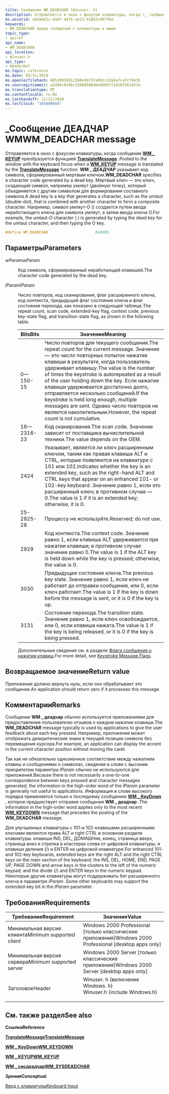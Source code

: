 ```yaml
---
title: Сообщение WM_DEADCHAR (Winuser. h)
description: Отправляется в окно с фокусом клавиатуры, когда \_ сообщение WM KEYUP преобразуется функцией TranslateMessage.
ms.assetid: ada9a61c-dabf-447b-ae13-91803c097f0d
keywords:
- WM_DEADCHAR ввода сообщений с клавиатуры и мыши
topic_type:
- apiref
api_name:
- WM_DEADCHAR
api_location:
- Winuser.h
api_type:
- HeaderDef
ms.topic: reference
ms.date: 05/31/2018
ms.openlocfilehash: 6053095b912360e9875fa062c2daba7cafcfd43b
ms.sourcegitcommit: a1494c819bc5200050696e66057f1020f5b142cb
ms.translationtype: MT
ms.contentlocale: ru-RU
ms.lasthandoff: 12/12/2020
ms.locfileid: "104490056"
---
```

# <a name="wm_deadchar-message"></a><span data-ttu-id="40528-104">\_Сообщение ДЕАДЧАР WM</span><span class="sxs-lookup"><span data-stu-id="40528-104">WM\_DEADCHAR message</span></span>

<span data-ttu-id="40528-105">Отправляется в окно с фокусом клавиатуры, когда сообщение [**WM \_ KEYUP**](wm-keyup.md) преобразуется функцией [**TranslateMessage**](/windows/desktop/api/winuser/nf-winuser-translatemessage) .</span><span class="sxs-lookup"><span data-stu-id="40528-105">Posted to the window with the keyboard focus when a [**WM\_KEYUP**](wm-keyup.md) message is translated by the [**TranslateMessage**](/windows/desktop/api/winuser/nf-winuser-translatemessage) function.</span></span> <span data-ttu-id="40528-106">**WM \_ ДЕАДЧАР** указывает код символа, сформированный мертвым ключом.</span><span class="sxs-lookup"><span data-stu-id="40528-106">**WM\_DEADCHAR** specifies a character code generated by a dead key.</span></span> <span data-ttu-id="40528-107">Мертвый ключ — это ключ, создающий символ, например умляут (двойную точку), который объединяется с другим символом для формирования составного символа.</span><span class="sxs-lookup"><span data-stu-id="40528-107">A dead key is a key that generates a character, such as the umlaut (double-dot), that is combined with another character to form a composite character.</span></span> <span data-ttu-id="40528-108">Например, символ умляут-O () создается путем ввода неработающего ключа для символа умляут, а затем ввода ключа O.</span><span class="sxs-lookup"><span data-stu-id="40528-108">For example, the umlaut-O character ( ) is generated by typing the dead key for the umlaut character, and then typing the O key.</span></span>


```C++
#define WM_DEADCHAR                     0x0103
```



## <a name="parameters"></a><span data-ttu-id="40528-109">Параметры</span><span class="sxs-lookup"><span data-stu-id="40528-109">Parameters</span></span>

<dl> <dt>

<span data-ttu-id="40528-110">*wParam*</span><span class="sxs-lookup"><span data-stu-id="40528-110">*wParam*</span></span> 
</dt> <dd>

<span data-ttu-id="40528-111">Код символа, сформированный неработающей клавишей.</span><span class="sxs-lookup"><span data-stu-id="40528-111">The character code generated by the dead key.</span></span>

</dd> <dt>

<span data-ttu-id="40528-112">*lParam*</span><span class="sxs-lookup"><span data-stu-id="40528-112">*lParam*</span></span> 
</dt> <dd>

<span data-ttu-id="40528-113">Число повторов, код сканирования, флаг расширенного ключа, код контекста, предыдущий флаг состояния ключа и флаг состояния перехода, как показано в следующей таблице.</span><span class="sxs-lookup"><span data-stu-id="40528-113">The repeat count, scan code, extended-key flag, context code, previous key-state flag, and transition-state flag, as shown in the following table.</span></span>



| <span data-ttu-id="40528-114">Bits</span><span class="sxs-lookup"><span data-stu-id="40528-114">Bits</span></span>  | <span data-ttu-id="40528-115">Значение</span><span class="sxs-lookup"><span data-stu-id="40528-115">Meaning</span></span>                                                                                                                                                                                                                                                               |
|-------|-----------------------------------------------------------------------------------------------------------------------------------------------------------------------------------------------------------------------------------------------------------------------|
| <span data-ttu-id="40528-116">0—15</span><span class="sxs-lookup"><span data-stu-id="40528-116">0-15</span></span>  | <span data-ttu-id="40528-117">Число повторов для текущего сообщения.</span><span class="sxs-lookup"><span data-stu-id="40528-117">The repeat count for the current message.</span></span> <span data-ttu-id="40528-118">Значение — это число повторных попыток нажатия клавиши в результате, когда пользователь удерживает клавишу.</span><span class="sxs-lookup"><span data-stu-id="40528-118">The value is the number of times the keystroke is autorepeated as a result of the user holding down the key.</span></span> <span data-ttu-id="40528-119">Если нажатие клавиши удерживается достаточно долго, отправляется несколько сообщений.</span><span class="sxs-lookup"><span data-stu-id="40528-119">If the keystroke is held long enough, multiple messages are sent.</span></span> <span data-ttu-id="40528-120">Однако число повторов не является накопительным.</span><span class="sxs-lookup"><span data-stu-id="40528-120">However, the repeat count is not cumulative.</span></span> |
| <span data-ttu-id="40528-121">16—23</span><span class="sxs-lookup"><span data-stu-id="40528-121">16-23</span></span> | <span data-ttu-id="40528-122">Код сканирования.</span><span class="sxs-lookup"><span data-stu-id="40528-122">The scan code.</span></span> <span data-ttu-id="40528-123">Значение зависит от поставщика вычислительной техники.</span><span class="sxs-lookup"><span data-stu-id="40528-123">The value depends on the OEM.</span></span>                                                                                                                                                                                                                          |
| <span data-ttu-id="40528-124">24</span><span class="sxs-lookup"><span data-stu-id="40528-124">24</span></span>    | <span data-ttu-id="40528-125">Указывает, является ли ключ расширенным ключом, таким как правая клавиша ALT и CTRL, которые появляются на клавиатуре с 101 или 102.</span><span class="sxs-lookup"><span data-stu-id="40528-125">Indicates whether the key is an extended key, such as the right-hand ALT and CTRL keys that appear on an enhanced 101- or 102-key keyboard.</span></span> <span data-ttu-id="40528-126">Значение равно 1, если это расширенный ключ; в противном случае — 0.</span><span class="sxs-lookup"><span data-stu-id="40528-126">The value is 1 if it is an extended key; otherwise, it is 0.</span></span>                                                              |
| <span data-ttu-id="40528-127">25-28</span><span class="sxs-lookup"><span data-stu-id="40528-127">25-28</span></span> | <span data-ttu-id="40528-128">Процессу не используйте.</span><span class="sxs-lookup"><span data-stu-id="40528-128">Reserved; do not use.</span></span>                                                                                                                                                                                                                                                 |
| <span data-ttu-id="40528-129">29</span><span class="sxs-lookup"><span data-stu-id="40528-129">29</span></span>    | <span data-ttu-id="40528-130">Код контекста.</span><span class="sxs-lookup"><span data-stu-id="40528-130">The context code.</span></span> <span data-ttu-id="40528-131">Значение равно 1, если клавиша ALT удерживается при нажатии клавиши; в противном случае значение равно 0.</span><span class="sxs-lookup"><span data-stu-id="40528-131">The value is 1 if the ALT key is held down while the key is pressed; otherwise, the value is 0.</span></span>                                                                                                                                                     |
| <span data-ttu-id="40528-132">30</span><span class="sxs-lookup"><span data-stu-id="40528-132">30</span></span>    | <span data-ttu-id="40528-133">Предыдущее состояние ключа.</span><span class="sxs-lookup"><span data-stu-id="40528-133">The previous key state.</span></span> <span data-ttu-id="40528-134">Значение равно 1, если ключ не работает до отправки сообщения, или 0, если ключ работает.</span><span class="sxs-lookup"><span data-stu-id="40528-134">The value is 1 if the key is down before the message is sent, or it is 0 if the key is up.</span></span>                                                                                                                                                    |
| <span data-ttu-id="40528-135">31</span><span class="sxs-lookup"><span data-stu-id="40528-135">31</span></span>    | <span data-ttu-id="40528-136">Состояние перехода.</span><span class="sxs-lookup"><span data-stu-id="40528-136">The transition state.</span></span> <span data-ttu-id="40528-137">Значение равно 1, если ключ освобождается, или 0, если клавиша нажата.</span><span class="sxs-lookup"><span data-stu-id="40528-137">The value is 1 if the key is being released, or it is 0 if the key is being pressed.</span></span>                                                                                                                                                            |

<span data-ttu-id="40528-138">Дополнительные сведения см. в разделе [Флаги сообщения о нажатии клавиш](about-keyboard-input.md#keystroke-message-flags).</span><span class="sxs-lookup"><span data-stu-id="40528-138">For more detail, see [Keystroke Message Flags](about-keyboard-input.md#keystroke-message-flags).</span></span>

</dd> </dl>

## <a name="return-value"></a><span data-ttu-id="40528-139">Возвращаемое значение</span><span class="sxs-lookup"><span data-stu-id="40528-139">Return value</span></span>

<span data-ttu-id="40528-140">Приложение должно вернуть нуль, если оно обрабатывает это сообщение.</span><span class="sxs-lookup"><span data-stu-id="40528-140">An application should return zero if it processes this message.</span></span>

## <a name="remarks"></a><span data-ttu-id="40528-141">Комментарии</span><span class="sxs-lookup"><span data-stu-id="40528-141">Remarks</span></span>

<span data-ttu-id="40528-142">Сообщение **WM \_ деадчар** обычно используется приложениями для предоставления пользователю отзывов о каждом нажатии клавиши.</span><span class="sxs-lookup"><span data-stu-id="40528-142">The **WM\_DEADCHAR** message typically is used by applications to give the user feedback about each key pressed.</span></span> <span data-ttu-id="40528-143">Например, приложение может отображать диакритические знаки в текущей позиции символа без перемещения курсора.</span><span class="sxs-lookup"><span data-stu-id="40528-143">For example, an application can display the accent in the current character position without moving the caret.</span></span>

<span data-ttu-id="40528-144">Так как не обязательно однозначное соответствие между нажатием клавиш и сообщениями о символах, сведения в слове с высоким приоритетом параметра *lParam* обычно не используются для приложений.</span><span class="sxs-lookup"><span data-stu-id="40528-144">Because there is not necessarily a one-to-one correspondence between keys pressed and character messages generated, the information in the high-order word of the *lParam* parameter is generally not useful to applications.</span></span> <span data-ttu-id="40528-145">Информация в слове высокого порядка применяется только к последнему сообщению [**WM \_ KeyDown**](wm-keydown.md) , которое предшествует отправке сообщения **WM \_ деадчар** .</span><span class="sxs-lookup"><span data-stu-id="40528-145">The information in the high-order word applies only to the most recent [**WM\_KEYDOWN**](wm-keydown.md) message that precedes the posting of the **WM\_DEADCHAR** message.</span></span>

<span data-ttu-id="40528-146">Для улучшенных клавиатуры с 101-и 102-клавишами расширенными ключами являются права ALT и right CTRL в основном разделе клавиатуры. клавиши INS, DEL, ДОМАШНяя, конец, страница вверх, страница вниз и стрелка в кластерах слева от цифровой клавиатуры; и клавиши деления (/) и ENTER на цифровой клавиатуре.</span><span class="sxs-lookup"><span data-stu-id="40528-146">For enhanced 101- and 102-key keyboards, extended keys are the right ALT and the right CTRL keys on the main section of the keyboard; the INS, DEL, HOME, END, PAGE UP, PAGE DOWN and arrow keys in the clusters to the left of the numeric keypad; and the divide (/) and ENTER keys in the numeric keypad.</span></span> <span data-ttu-id="40528-147">Некоторые другие клавиатуры могут поддерживать бит расширенного ключа в параметре *lParam* .</span><span class="sxs-lookup"><span data-stu-id="40528-147">Some other keyboards may support the extended-key bit in the *lParam* parameter.</span></span>

## <a name="requirements"></a><span data-ttu-id="40528-148">Требования</span><span class="sxs-lookup"><span data-stu-id="40528-148">Requirements</span></span>



| <span data-ttu-id="40528-149">Требование</span><span class="sxs-lookup"><span data-stu-id="40528-149">Requirement</span></span> | <span data-ttu-id="40528-150">Значение</span><span class="sxs-lookup"><span data-stu-id="40528-150">Value</span></span> |
|-------------------------------------|----------------------------------------------------------------------------------------------------------|
| <span data-ttu-id="40528-151">Минимальная версия клиента</span><span class="sxs-lookup"><span data-stu-id="40528-151">Minimum supported client</span></span><br/> | <span data-ttu-id="40528-152">Windows 2000 Professional \[только классические приложения\]</span><span class="sxs-lookup"><span data-stu-id="40528-152">Windows 2000 Professional \[desktop apps only\]</span></span><br/>                                               |
| <span data-ttu-id="40528-153">Минимальная версия сервера</span><span class="sxs-lookup"><span data-stu-id="40528-153">Minimum supported server</span></span><br/> | <span data-ttu-id="40528-154">Windows 2000 Server \[только классические приложения\]</span><span class="sxs-lookup"><span data-stu-id="40528-154">Windows 2000 Server \[desktop apps only\]</span></span><br/>                                                     |
| <span data-ttu-id="40528-155">Заголовок</span><span class="sxs-lookup"><span data-stu-id="40528-155">Header</span></span><br/>                   | <dl> <span data-ttu-id="40528-156"><dt>Winuser. h (включение Windows. h)</dt></span><span class="sxs-lookup"><span data-stu-id="40528-156"><dt>Winuser.h (include Windows.h)</dt></span></span> </dl> |



## <a name="see-also"></a><span data-ttu-id="40528-157">См. также раздел</span><span class="sxs-lookup"><span data-stu-id="40528-157">See also</span></span>

<dl> <dt>

<span data-ttu-id="40528-158">**Ссылки**</span><span class="sxs-lookup"><span data-stu-id="40528-158">**Reference**</span></span>
</dt> <dt>

[<span data-ttu-id="40528-159">**TranslateMessage**</span><span class="sxs-lookup"><span data-stu-id="40528-159">**TranslateMessage**</span></span>](/windows/desktop/api/winuser/nf-winuser-translatemessage)
</dt> <dt>

[<span data-ttu-id="40528-160">**WM \_ KeyDown**</span><span class="sxs-lookup"><span data-stu-id="40528-160">**WM\_KEYDOWN**</span></span>](wm-keydown.md)
</dt> <dt>

[<span data-ttu-id="40528-161">**WM \_ KEYUP**</span><span class="sxs-lookup"><span data-stu-id="40528-161">**WM\_KEYUP**</span></span>](wm-keyup.md)
</dt> <dt>

[<span data-ttu-id="40528-162">**WM \_ сисдеадчар**</span><span class="sxs-lookup"><span data-stu-id="40528-162">**WM\_SYSDEADCHAR**</span></span>](wm-sysdeadchar.md)
</dt> <dt>

<span data-ttu-id="40528-163">**Зрения**</span><span class="sxs-lookup"><span data-stu-id="40528-163">**Conceptual**</span></span>
</dt> <dt>

[<span data-ttu-id="40528-164">Ввод с клавиатуры</span><span class="sxs-lookup"><span data-stu-id="40528-164">Keyboard Input</span></span>](keyboard-input.md)
</dt> </dl>

 


